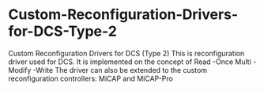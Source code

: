# Custom-Reconfiguration-Drivers-for-DCS-Type-2
Custom Reconfiguration Drivers for DCS (Type 2)
This is reconfiguration driver used for DCS. It is implemented on the concept of Read -Once Multi -Modify -Write
The driver can also be extended to the custom reconfiguration controllers: MiCAP and MiCAP-Pro
